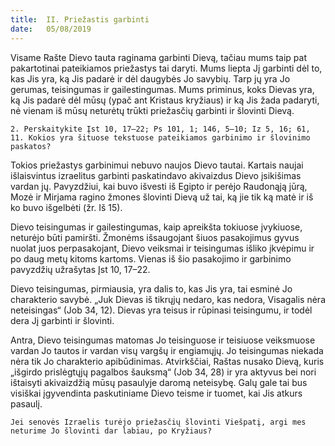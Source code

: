 ```yaml
---
title:  II. Priežastis garbinti
date:   05/08/2019
---
```


Visame Rašte Dievo tauta raginama garbinti Dievą, tačiau mums taip pat pakartotinai pateikiamos priežastys tai daryti. Mums liepta Jį garbinti dėl to, kas Jis yra, ką Jis padarė ir dėl daugybės Jo savybių. Tarp jų yra Jo gerumas, teisingumas ir gailestingumas. Mums priminus, koks Dievas yra, ką Jis padarė dėl mūsų (ypač ant Kristaus kryžiaus) ir ką Jis žada padaryti, nė vienam iš mūsų neturėtų trūkti priežasčių garbinti ir šlovinti Dievą.

`2. Perskaitykite Įst 10, 17–22; Ps 101, 1; 146, 5–10; Iz 5, 16; 61, 11. Kokios yra šituose tekstuose pateikiamos garbinimo ir šlovinimo paskatos?`

Tokios priežastys garbinimui nebuvo naujos Dievo tautai. Kartais naujai išlaisvintus izraelitus garbinti paskatindavo akivaizdus Dievo įsikišimas vardan jų. Pavyzdžiui, kai buvo išvesti iš Egipto ir perėjo Raudonąją jūrą, Mozė ir Mirjama ragino žmones šlovinti Dievą už tai, ką jie tik ką matė ir iš ko buvo išgelbėti (žr. Iš 15).

Dievo teisingumas ir gailestingumas, kaip apreikšta tokiuose įvykiuose, neturėjo būti pamiršti. Žmonėms išsaugojant šiuos pasakojimus gyvus nuolat juos perpasakojant, Dievo veiksmai ir teisingumas išliko įkvėpimu ir po daug metų kitoms kartoms. Vienas iš šio pasakojimo ir garbinimo pavyzdžių užrašytas Įst 10, 17–22.

Dievo teisingumas, pirmiausia, yra dalis to, kas Jis yra, tai esminė Jo charakterio savybė. „Juk Dievas iš tikrųjų nedaro, kas nedora, Visagalis nėra neteisingas“ (Job 34, 12). Dievas yra teisus ir rūpinasi teisingumu, ir todėl dera Jį garbinti ir šlovinti.

Antra, Dievo teisingumas matomas Jo teisinguose ir teisiuose veiksmuose vardan Jo tautos ir vardan visų vargšų ir engiamųjų. Jo teisingumas niekada nėra tik Jo charakterio apibūdinimas. Atvirkščiai, Raštas nusako Dievą, kuris „išgirdo prislėgtųjų pagalbos šauksmą“ (Job 34, 28) ir yra aktyvus bei nori ištaisyti akivaizdžią mūsų pasaulyje daromą neteisybę. Galų gale tai bus visiškai įgyvendinta paskutiniame Dievo teisme ir tuomet, kai Jis atkurs pasaulį.

`Jei senovės Izraelis turėjo priežasčių šlovinti Viešpatį, argi mes neturime Jo šlovinti dar labiau, po Kryžiaus?`
